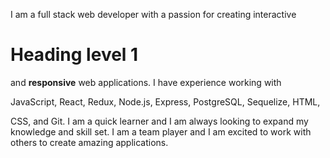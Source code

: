 I am a full stack web developer with a passion for creating interactive
# Heading level 1
and **responsive** web applications. I have experience working with

JavaScript, React, Redux, Node.js, Express, PostgreSQL, Sequelize, HTML,

CSS, and Git. I am a quick learner and I am always looking to expand my
knowledge and skill set. I am a team player and I am excited to work
with others to create amazing applications.